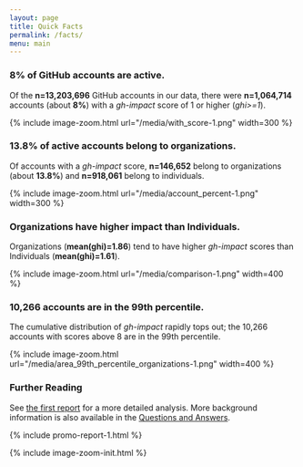 ```yaml
---
layout: page
title: Quick Facts
permalink: /facts/
menu: main
---
```


### 8% of GitHub accounts are active.

Of the **n=13,203,696** GitHub accounts in our data, there were **n=1,064,714** accounts (about **8%**) with a *gh-impact* score of 1 or higher (*ghi>=1*).

{% include image-zoom.html url="/media/with_score-1.png" width=300 %}

### 13.8% of active accounts belong to organizations.

Of accounts with a *gh-impact* score, **n=146,652** belong to organizations (about **13.8%**) and **n=918,061** belong to individuals.

{% include image-zoom.html url="/media/account_percent-1.png" width=300 %}

### Organizations have higher impact than Individuals.

Organizations (**mean(ghi)=1.86**) tend to have higher *gh-impact* scores than Individuals (**mean(ghi)=1.61**).

{% include image-zoom.html url="/media/comparison-1.png" width=400 %}

### 10,266 accounts are in the 99th percentile.

The cumulative distribution of *gh-impact* rapidly tops out; the 10,266 accounts with scores above 8 are in the 99th percentile.

{% include image-zoom.html url="/media/area_99th_percentile_organizations-1.png" width=400 %}

### Further Reading

See <a class='internal' href="/report/">the first report</a> for a more detailed analysis.  More background information is also available in the [Questions and Answers](/answers/).

{% include promo-report-1.html %}

{% include image-zoom-init.html %}
